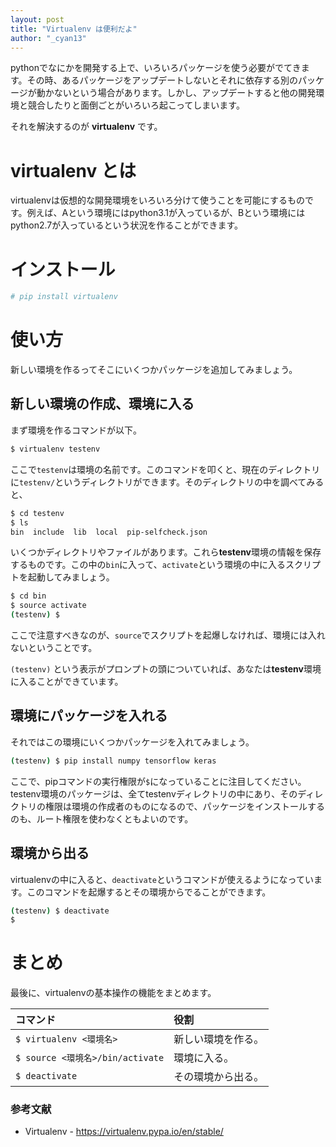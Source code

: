 ```yaml
---
layout: post
title: "Virtualenv は便利だよ"
author: "_cyan13"
---
```


pythonでなにかを開発する上で、いろいろパッケージを使う必要がでてきます。その時、あるパッケージをアップデートしないとそれに依存する別のパッケージが動かないという場合があります。しかし、アップデートすると他の開発環境と競合したりと面倒ごとがいろいろ起こってしまいます。

それを解決するのが **virtualenv** です。

# virtualenv  とは

virtualenvは仮想的な開発環境をいろいろ分けて使うことを可能にするものです。例えば、Aという環境にはpython3.1が入っているが、Bという環境にはpython2.7が入っているという状況を作ることができます。

# インストール

```bash
# pip install virtualenv
```

# 使い方

新しい環境を作るってそこにいくつかパッケージを追加してみましょう。

## 新しい環境の作成、環境に入る

まず環境を作るコマンドが以下。

```bash
$ virtualenv testenv
```

ここで`testenv`は環境の名前です。このコマンドを叩くと、現在のディレクトリに`testenv/`というディレクトリができます。そのディレクトリの中を調べてみると、

```bash
$ cd testenv
$ ls
bin  include  lib  local  pip-selfcheck.json
```

いくつかディレクトリやファイルがあります。これら**testenv**環境の情報を保存するものです。この中の`bin`に入って、`activate`という環境の中に入るスクリプトを起動してみましょう。

```bash
$ cd bin
$ source activate
(testenv) $ 
```

ここで注意すべきなのが、`source`でスクリプトを起爆しなければ、環境には入れないということです。

`(testenv)` という表示がプロンプトの頭についていれば、あなたは**testenv**環境に入ることができています。

## 環境にパッケージを入れる

それではこの環境にいくつかパッケージを入れてみましょう。

```bash
(testenv) $ pip install numpy tensorflow keras
```

ここで、pipコマンドの実行権限が`$`になっていることに注目してください。testenv環境のパッケージは、全てtestenvディレクトリの中にあり、そのディレクトリの権限は環境の作成者のものになるので、パッケージをインストールするのも、ルート権限を使わなくともよいのです。

## 環境から出る

virtualenvの中に入ると、`deactivate`というコマンドが使えるようになっています。このコマンドを起爆するとその環境からでることができます。

```bash
(testenv) $ deactivate
$
```

# まとめ

最後に、virtualenvの基本操作の機能をまとめます。

|コマンド|役割|
|:---|:---|
|`$ virtualenv <環境名>`|新しい環境を作る。|
|`$ source <環境名>/bin/activate`|環境に入る。|
|`$ deactivate`|その環境から出る。|

### 参考文献

- Virtualenv - https://virtualenv.pypa.io/en/stable/


